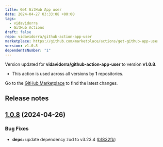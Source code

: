 ```yaml
---
title: Get GitHub App user
date: 2024-04-27 03:33:08 +00:00
tags:
  - vidavidorra
  - GitHub Actions
draft: false
repo: vidavidorra/github-action-app-user
marketplace: https://github.com/marketplace/actions/get-github-app-user
version: v1.0.8
dependentsNumber: "1"
---
```



Version updated for **vidavidorra/github-action-app-user** to version **v1.0.8**.
- This action is used across all versions by **1** repositories.

Go to the [GitHub Marketplace](https://github.com/marketplace/actions/get-github-app-user) to find the latest changes.

## Release notes

## [1.0.8](https://github.com/vidavidorra/github-action-app-user/compare/v1.0.7...v1.0.8) (2024-04-26)


### Bug Fixes

* **deps:** update dependency zod to v3.23.4 ([b1832fb](https://github.com/vidavidorra/github-action-app-user/commit/b1832fb764a8322d1dbefbcb556069c16bbbd01f))


